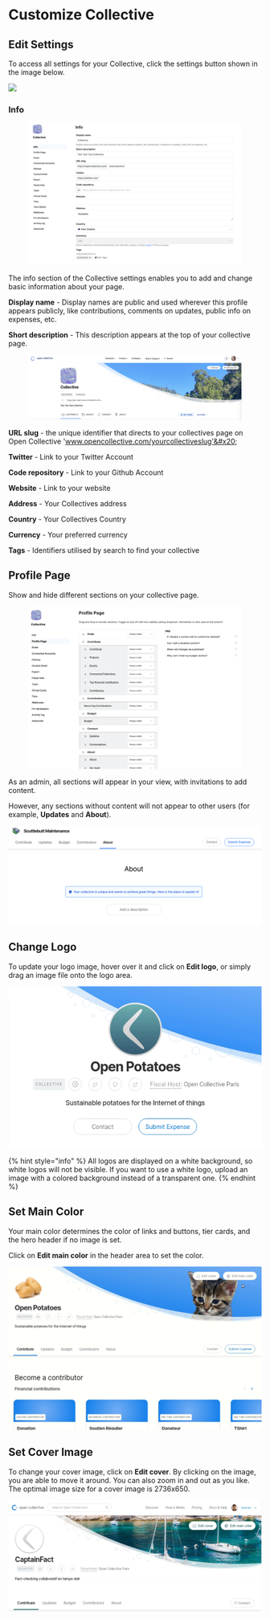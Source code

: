 # Customize Collective

## Edit Settings

To access all settings for your Collective, click the settings button shown in the image below.

![](../../.gitbook/assets/collectives\_customize\_collective\_2021-05-31.png)

### Info&#x20;

<figure><img src="../../.gitbook/assets/Collectives_settings_customise_2022_10_06.png" alt=""><figcaption></figcaption></figure>

The info section of the Collective settings enables you to add and change basic information about your page.&#x20;

**Display name** - Display names are public and used wherever this profile appears publicly, like contributions, comments on updates, public info on expenses, etc.&#x20;

**Short description** - This description appears at the top of your collective page.&#x20;

<figure><img src="../../.gitbook/assets/collective_settings_customise_description_2022_10_06.png" alt=""><figcaption></figcaption></figure>

**URL slug** - the unique identifier that directs to your collectives page on Open Collective 'www.opencollective.com/yourcollectiveslug'&#x20;

**Twitter** - Link to your Twitter Account&#x20;

**Code repository** - Link to your Github Account&#x20;

**Website** - Link to your website

**Address** - Your Collectives address

**Country** - Your Collectives Country&#x20;

**Currency** - Your preferred currency&#x20;

**Tags** - Identifiers utilised by search to find your collective&#x20;

## Profile Page

Show and hide different sections on your collective page.&#x20;

<figure><img src="../../.gitbook/assets/collectives_settings_profilepage_2022_09_19.png" alt=""><figcaption></figcaption></figure>

As an admin, all sections will appear in your view, with invitations to add content.

&#x20;However, any sections without content will not appear to other users (for example, **Updates** and **About**).

![](../../.gitbook/assets/screen-shot-2019-09-18-at-11.12.02-am.png)

## Change Logo

To update your logo image, hover over it and click on **Edit logo**, or simply drag an image file onto the logo area.

![](../../.gitbook/assets/avatar-edit.gif)

{% hint style="info" %}
All logos are displayed on a white background, so white logos will not be visible. If you want to use a white logo, upload an image with a colored background instead of a transparent one.
{% endhint %}

## Set Main Color

Your main color determines the color of links and buttons, tier cards, and the hero header if no image is set.

Click on **Edit main color** in the header area to set the color.

![](../../.gitbook/assets/set-color.gif)

## Set Cover Image

To change your cover image, click on **Edit cover**. By clicking on the image, you are able to move it around. You can also zoom in and out as you like. The optimal image size for a cover image is 2736x650.&#x20;

![](../../.gitbook/assets/cover-image.gif)
